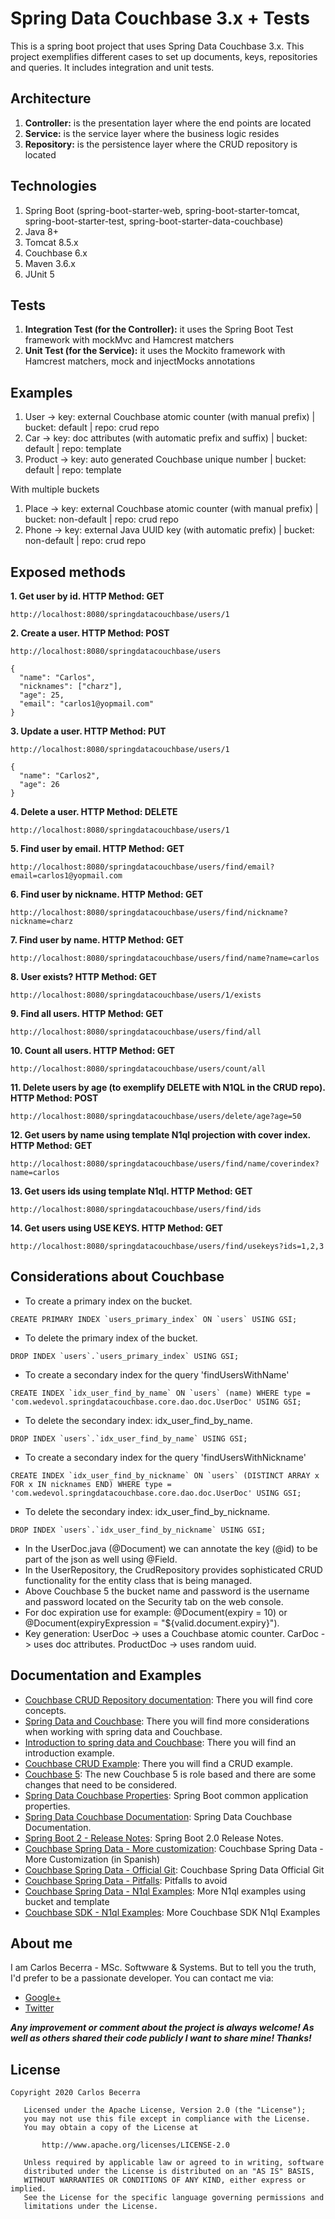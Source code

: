 # Spring Data Couchbase 3.x + Tests

This is a spring boot project that uses Spring Data Couchbase 3.x. This project exemplifies different cases to set up documents, keys, repositories and queries. It includes integration and unit tests.

## Architecture
 
 1. **Controller:** is the presentation layer where the end points are located
 2. **Service:** is the service layer where the business logic resides
 3. **Repository:** is the persistence layer where the CRUD repository is located
 
## Technologies

1. Spring Boot (spring-boot-starter-web, spring-boot-starter-tomcat, spring-boot-starter-test, spring-boot-starter-data-couchbase)
2. Java 8+
3. Tomcat 8.5.x
4. Couchbase 6.x
5. Maven 3.6.x
6. JUnit 5

## Tests

 1. **Integration Test (for the Controller):** it uses the Spring Boot Test framework with mockMvc and Hamcrest matchers
 2. **Unit Test (for the Service):** it uses the Mockito framework with Hamcrest matchers, mock and injectMocks annotations 
 
## Examples

1. User -> key: external Couchbase atomic counter (with manual prefix) | bucket: default | repo: crud repo
2. Car -> key: doc attributes (with automatic prefix and suffix) | bucket: default | repo: template
3. Product -> key: auto generated Couchbase unique number | bucket: default | repo: template

With multiple buckets
1. Place -> key: external Couchbase atomic counter (with manual prefix) | bucket: non-default | repo: crud repo
2. Phone -> key: external Java UUID key (with automatic prefix) | bucket: non-default | repo: crud repo

## Exposed methods

**1. Get user by id. HTTP Method: GET**

```
http://localhost:8080/springdatacouchbase/users/1
```

**2. Create a user. HTTP Method: POST**

```
http://localhost:8080/springdatacouchbase/users
```
```
{
  "name": "Carlos",
  "nicknames": ["charz"],
  "age": 25,
  "email": "carlos1@yopmail.com"
}
```

**3. Update a user. HTTP Method: PUT**

```
http://localhost:8080/springdatacouchbase/users/1
```
```
{
  "name": "Carlos2",
  "age": 26
}
```

**4. Delete a user. HTTP Method: DELETE**

```
http://localhost:8080/springdatacouchbase/users/1
```

**5. Find user by email. HTTP Method: GET**

```
http://localhost:8080/springdatacouchbase/users/find/email?email=carlos1@yopmail.com
```

**6. Find user by nickname. HTTP Method: GET**

```
http://localhost:8080/springdatacouchbase/users/find/nickname?nickname=charz
```

**7. Find user by name. HTTP Method: GET**

```
http://localhost:8080/springdatacouchbase/users/find/name?name=carlos
```

**8. User exists? HTTP Method: GET**

```
http://localhost:8080/springdatacouchbase/users/1/exists
```

**9. Find all users. HTTP Method: GET**

```
http://localhost:8080/springdatacouchbase/users/find/all
```

**10. Count all users. HTTP Method: GET**

```
http://localhost:8080/springdatacouchbase/users/count/all
```

**11. Delete users by age (to exemplify DELETE with N1QL in the CRUD repo). HTTP Method: POST**

```
http://localhost:8080/springdatacouchbase/users/delete/age?age=50
```

**12. Get users by name using template N1ql projection with cover index. HTTP Method: GET**

```
http://localhost:8080/springdatacouchbase/users/find/name/coverindex?name=carlos
```

**13. Get users ids using template N1ql. HTTP Method: GET**

```
http://localhost:8080/springdatacouchbase/users/find/ids
```

**14. Get users using USE KEYS. HTTP Method: GET**

```
http://localhost:8080/springdatacouchbase/users/find/usekeys?ids=1,2,3
```


## Considerations about Couchbase
 
 * To create a primary index on the bucket.
 
 ```
 CREATE PRIMARY INDEX `users_primary_index` ON `users` USING GSI;
 ```
 * To delete the primary index of the bucket.
 
 ```
 DROP INDEX `users`.`users_primary_index` USING GSI;
 ```
  * To create a secondary index for the query 'findUsersWithName'
  
 ```
 CREATE INDEX `idx_user_find_by_name` ON `users` (name) WHERE type = 'com.wedevol.springdatacouchbase.core.dao.doc.UserDoc' USING GSI;
 ```
  * To delete the secondary index: idx_user_find_by_name.
  
 ```
 DROP INDEX `users`.`idx_user_find_by_name` USING GSI;
 ```
   * To create a secondary index for the query 'findUsersWithNickname'
   
 ```
 CREATE INDEX `idx_user_find_by_nickname` ON `users` (DISTINCT ARRAY x FOR x IN nicknames END) WHERE type = 'com.wedevol.springdatacouchbase.core.dao.doc.UserDoc' USING GSI;
 ```
   * To delete the secondary index: idx_user_find_by_nickname.
   
 ```
 DROP INDEX `users`.`idx_user_find_by_nickname` USING GSI;
 ```
 * In the UserDoc.java (@Document) we can annotate the key (@id) to be part of the json as well using @Field.
 * In the UserRepository, the CrudRepository provides sophisticated CRUD functionality for the entity class that is being managed.
 * Above Couchbase 5 the bucket name and password is the username and password located on the Security tab on the web console.
 * For doc expiration use for example: @Document(expiry = 10) or @Document(expiryExpression = "${valid.document.expiry}").
 * Key generation: UserDoc -> uses a Couchbase atomic counter. CarDoc -> uses doc attributes. ProductDoc -> uses random uuid.

## Documentation and Examples
 
* [Couchbase CRUD Repository documentation](http://docs.spring.io/spring-data/couchbase/docs/current/reference/html/#repositories.core-concepts): There you will find core concepts.
* [Spring Data and Couchbase](https://blog.couchbase.com/spring-data-couchbase-2-is-out-quick-getting-started-with-spring-initializr/): There you will find more considerations when working with spring data and Couchbase.
* [Introduction to spring data and Couchbase](http://www.baeldung.com/spring-data-couchbase): There you will find an introduction example.
* [Couchbase CRUD Example](https://blog.couchbase.com/vaadin-couchbase-crud-sample/): There you will find a CRUD example.
* [Couchbase 5](https://developer.couchbase.com/documentation/server/current/introduction/whats-new.html): The new Couchbase 5 is role based and there are some changes that need to be considered.
* [Spring Data Couchbase Properties](http://s-xu.blogspot.com.ar/2016/09/spring-boot-common-application.html): Spring Boot common application properties.
* [Spring Data Couchbase Documentation](https://docs.spring.io/spring-data/couchbase/docs/3.1.0.M3/reference/html/): Spring Data Couchbase Documentation.
* [Spring Boot 2 - Release Notes](https://github.com/spring-projects/spring-boot/wiki/Spring-Boot-2.0-Release-Notes): Spring Boot 2.0 Release Notes.
* [Couchbase Spring Data - More customization](https://www.adictosaltrabajo.com/2019/01/22/mas-spring-data-couchbase/): Couchbase Spring Data - More Customization (in Spanish)
* [Couchbase Spring Data - Official Git](https://github.com/spring-projects/spring-data-couchbase): Couchbase Spring Data Official Git
* [Couchbase Spring Data - Pitfalls](http://hecodes.com/2019/07/spring-data-couchbase-pitfalls-to-avoid/): Pitfalls to avoid
* [Couchbase Spring Data - N1ql Examples](https://www.codota.com/code/java/methods/com.couchbase.client.java.query.N1qlQuery/simple): More N1ql examples using bucket and template
* [Couchbase SDK - N1ql Examples](https://www.baeldung.com/n1ql-couchbase): More Couchbase SDK N1ql Examples

## About me
I am Carlos Becerra - MSc. Softwware & Systems.  But to tell you the truth, I'd prefer to be a passionate developer. You can contact me via:

* [Google+](https://plus.google.com/+CarlosBecerraRodr%C3%ADguez)
* [Twitter](https://twitter.com/CarlosBecerraRo)

_**Any improvement or comment about the project is always welcome! As well as others shared their code publicly I want to share mine! Thanks!**_

## License
```javas
Copyright 2020 Carlos Becerra

   Licensed under the Apache License, Version 2.0 (the "License");
   you may not use this file except in compliance with the License.
   You may obtain a copy of the License at

       http://www.apache.org/licenses/LICENSE-2.0

   Unless required by applicable law or agreed to in writing, software
   distributed under the License is distributed on an "AS IS" BASIS,
   WITHOUT WARRANTIES OR CONDITIONS OF ANY KIND, either express or implied.
   See the License for the specific language governing permissions and
   limitations under the License.
